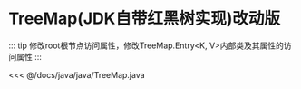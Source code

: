 # TreeMap(JDK自带红黑树实现)改动版

::: tip
修改root根节点访问属性，修改TreeMap.Entry<K, V>内部类及其属性的访问属性
:::

<<< @/docs/java/java/TreeMap.java
